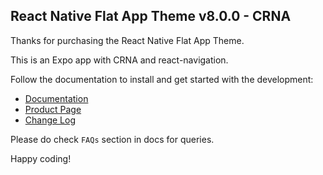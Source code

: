 ## React Native Flat App Theme v8.0.0 - CRNA

Thanks for purchasing the React Native Flat App Theme.

This is an Expo app with CRNA and react-navigation.

Follow the documentation to install and get started with the development:

-   [Documentation](http://docs.market.nativebase.io/react-native-flat-app-ui/)
-   [Product Page](https://market.nativebase.io/view/react-native-flat-app-theme)
-	[Change Log](http://gitstrap.com/strapmobile/FlatApp/blob/v8.0.0/CRNA/ChangeLog.md)

Please do check `FAQs` section in docs for queries.

Happy coding!

